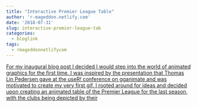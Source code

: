 ```yaml
---
title: "Interactive Premier League Table"
author: 'r-mageddon.netlify.com'
date: '2018-07-31'
slug: interactive-premier-league-tab
categories:
  - bloglink
tags:
  - rmageddonnetlifycom
---
```


[For my inaugural blog post I decided I would step into the world of animated graphics for the first time. I was inspired by the presentation that Thomas Lin Pedersen gave at the useR! conference on gganimate and was motivated to create my very first gif. I rooted around for ideas and decided upon creating an animated table of the Premier League for the last season, with the clubs being depicted by their<i class="fas fa-external-link-alt"></i>](https://r-mageddon.netlify.com/post/interactive-premier-league-table/)

